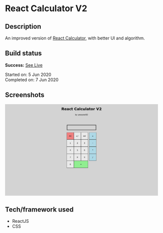 # React Calculator V2

## Description

An improved version of [React Calculator](https://github.com/yewyewXD/React-Calculator), with better UI and algorithm.

## Build status

**Success:** [See Live](https://yewyewxd.github.io/React-Calculator/)

Started on: 5 Jun 2020 <br>
Completed on: 7 Jun 2020 <br>

## Screenshots

![Landing Page](https://github.com/yewyewXD/React-Calculator-v2/blob/master/readme-images/landing.jpg?raw=true "Landing Page")

## Tech/framework used

- ReactJS
- CSS
